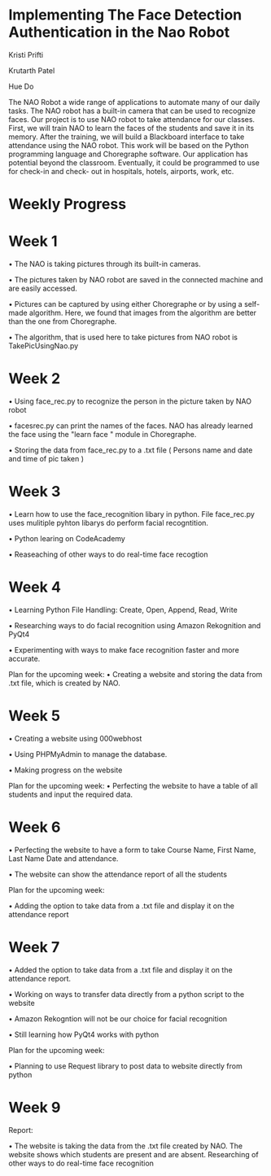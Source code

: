 # Implementing The Face Detection Authentication in the Nao Robot

Kristi Prifti

Krutarth Patel

Hue Do

The NAO Robot a wide range of applications to automate many of our daily tasks. The NAO
robot has a built-in camera that can be used to recognize faces. Our project is to use NAO
robot to take attendance for our classes. First, we will train NAO to learn the faces of
the students and save it in its memory. After the training, we will build a Blackboard
interface to take attendance using the NAO robot. This work will be based on the Python
programming language and Choregraphe software. Our application has potential
beyond the classroom. Eventually, it could be programmed to use for check-in and check-
out in hospitals, hotels, airports, work, etc.

# Weekly Progress 

# Week 1

•	The NAO is taking pictures through its built-in cameras.

•	The pictures taken by NAO robot are saved in the connected machine and are easily accessed.

•	Pictures can be captured by using either Choregraphe or by using a self-made algorithm. Here, we found that images from the algorithm are better than the one from Choregraphe.

•	The algorithm, that is used here to take pictures from NAO robot is TakePicUsingNao.py

# Week 2

• Using face_rec.py to recognize the person in the picture taken by NAO robot

• facesrec.py can print the names of the faces. NAO has already learned the face using the "learn face " module in Choregraphe.

• Storing the data from face_rec.py to a .txt file ( Persons name and date and time of pic taken )


# Week 3

• Learn how to use the face_recognition libary in python. File face_rec.py uses mulitiple pyhton libarys do perform facial recogntition.

• Python learing on CodeAcademy

• Reaseaching of other ways to do real-time face recogtion 

# Week 4

• Learning Python File Handling: Create, Open, Append, Read, Write

•  Researching ways to do facial recognition using Amazon Rekognition and PyQt4

• Experimenting with ways to make face recognition faster and more accurate.

Plan for the upcoming week:
• Creating a website and storing the data from .txt file, which is created by NAO.

# Week 5 

• Creating a website using 000webhost

• Using  PHPMyAdmin to manage the database. 

• Making progress on the website

Plan for the upcoming week:
 • Perfecting the website to have a table of all students  and input the required data.
 
# Week 6 

•  Perfecting the website to have a form to take Course Name, First Name, Last Name 
Date and attendance.

• The website can show the attendance report of all the students

Plan for the upcoming week:

• Adding the option to take data from a .txt file and display it on the attendance report 

# Week 7 

• Added the option to take data from a .txt file and display it on the attendance report.

• Working on ways to transfer data directly from a python script to the website 

• Amazon Rekogntion will not be our choice for facial recognition 

• Still learning how PyQt4 works with python

Plan for the upcoming week:

• Planning to use Request library to post data to website directly from python 








# Week 9

Report:

• The website is taking the data from the .txt file created by NAO. The website shows which students are present and are absent. Researching of other ways to do real-time face recognition 

